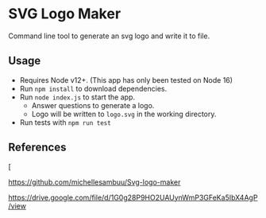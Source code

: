 # SVG Logo Maker

Command line tool to generate an svg logo and write it to file.

## Usage

- Requires Node v12+. (This app has only been tested on Node 16)
- Run `npm install` to download dependencies.
- Run `node index.js` to start the app.
  - Answer questions to generate a logo.
  - Logo will be written to `logo.svg` in the working directory.
- Run tests with `npm run test`

## References

[

https://github.com/michellesambuu/Svg-logo-maker

https://drive.google.com/file/d/1G0g28P9HO2UAUynWmP3GFeKa5IbX4AgP/view
